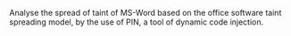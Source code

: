 Analyse the spread of taint of MS-Word based on the office software taint spreading model, by the use of PIN, a tool of dynamic code injection.